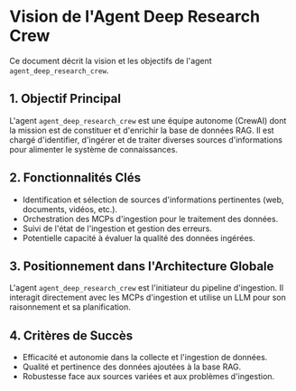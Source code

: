 # Vision de l'Agent Deep Research Crew

Ce document décrit la vision et les objectifs de l'agent `agent_deep_research_crew`.

## 1. Objectif Principal

L'agent `agent_deep_research_crew` est une équipe autonome (CrewAI) dont la mission est de constituer et d'enrichir la base de données RAG. Il est chargé d'identifier, d'ingérer et de traiter diverses sources d'informations pour alimenter le système de connaissances.

## 2. Fonctionnalités Clés

- Identification et sélection de sources d'informations pertinentes (web, documents, vidéos, etc.).
- Orchestration des MCPs d'ingestion pour le traitement des données.
- Suivi de l'état de l'ingestion et gestion des erreurs.
- Potentielle capacité à évaluer la qualité des données ingérées.

## 3. Positionnement dans l'Architecture Globale

L'agent `agent_deep_research_crew` est l'initiateur du pipeline d'ingestion. Il interagit directement avec les MCPs d'ingestion et utilise un LLM pour son raisonnement et sa planification.

## 4. Critères de Succès

- Efficacité et autonomie dans la collecte et l'ingestion de données.
- Qualité et pertinence des données ajoutées à la base RAG.
- Robustesse face aux sources variées et aux problèmes d'ingestion.
